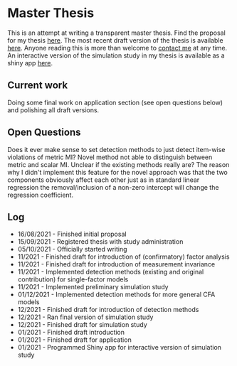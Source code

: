 # Master Thesis
This is an attempt at writing a transparent master thesis. Find the proposal for my thesis [here](https://www.overleaf.com/read/kcvxttvcqdxk). The most recent draft version of the thesis is available [here](https://www.overleaf.com/read/ggznrkmtkwxp). Anyone reading this is more than welcome to [contact me](mailto:prieger@ethz.ch?subject=[Transparent%20Master%20Thesis]%20Inquiry) at any time. An interactive version of the simulation study in my thesis is available as a shiny app [here](https://prieger.shinyapps.io/miapp/).

## Current work
Doing some final work on application section (see open questions below) and polishing all draft versions.

## Open Questions
Does it ever make sense to set detection methods to just detect item-wise violations of metric MI? Novel method not able to distinguish between metric and scalar MI. Unclear if the existing methods really are? The reason why I didn't implement this feature for the novel approach was that the two components obviously affect each other just as in standard linear regression the removal/inclusion of a non-zero intercept will change the regression coefficient.

## Log
- 16/08/2021 - Finished initial proposal
- 15/09/2021 - Registered thesis with study administration
- 05/10/2021 - Officially started writing
- 11/2021 - Finished draft for introduction of (confirmatory) factor analysis
- 11/2021 - Finished draft for introduction of measurement invariance
- 11/2021 - Implemented detection methods (existing and original contribution) for single-factor models
- 11/2021 - Implemented preliminary simulation study
- 01/12/2021 - Implemented detection methods for more general CFA models
- 12/2021 - Finished draft for introduction of detection methods
- 12/2021 - Ran final version of simulation study
- 12/2021 - Finished draft for simulation study
- 01/2021 - Finished draft introduction
- 01/2021 - Finished draft for application
- 01/2021 - Programmed Shiny app for interactive version of simulation study

<!--- ![70%](https://progress-bar.dev/70) --->


